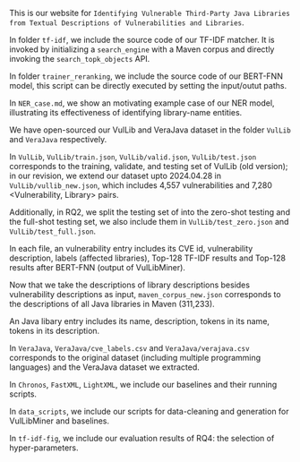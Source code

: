 This is our website for `Identifying Vulnerable Third-Party Java Libraries from Textual Descriptions of Vulnerabilities and Libraries`.

In folder `tf-idf`, we include the source code of our TF-IDF matcher. It is invoked by initializing a `search_engine` with a Maven corpus and directly invoking the `search_topk_objects` API.

In folder `trainer_reranking`, we include the source code of our BERT-FNN model, this script can be directly executed by setting the input/outut paths.



In `NER_case.md`, we show an motivating example case of our NER model, illustrating its effectiveness of identifying library-name entities.

We have open-sourced our VulLib and VeraJava dataset in the folder `VulLib` and `VeraJava` respectively.

In `VulLib`, `VulLib/train.json`, `VulLib/valid.json`, `VulLib/test.json` corresponds to the training, validate, and testing set of VulLib (old version); in our revision, we extend our dataset upto 2024.04.28 in `VulLib/vullib_new.json`, which includes 4,557 vulnerabilities and 7,280 <Vulnerability, Library> pairs.

Additionally, in RQ2, we split the testing set of into the zero-shot testing and the full-shot testing set, we also include them in `VulLib/test_zero.json` and `VulLib/test_full.json`.

In each file, an vulnerability entry includes its CVE id, vulnerability description, labels (affected libraries), Top-128 TF-IDF results and Top-128 results after BERT-FNN (output of VulLibMiner).

Now that we take the descriptions of library descriptions besides vulnerability descriptions as input, `maven_corpus_new.json` corresponds to the descriptions of all Java libraries in Maven (311,233).

An Java libary entry includes its name, description, tokens in its name, tokens in its description.

In `VeraJava`, `VeraJava/cve_labels.csv` and `VeraJava/verajava.csv` corresponds to the original dataset (including multiple programming languages) and the VeraJava dataset we extracted.

In `Chronos`, `FastXML`, `LightXML`, we include our baselines and their running scripts.

In `data_scripts`, we include our scripts for data-cleaning and generation for VulLibMiner and baselines.

In `tf-idf-fig`, we include our evaluation results of RQ4: the selection of hyper-parameters.

